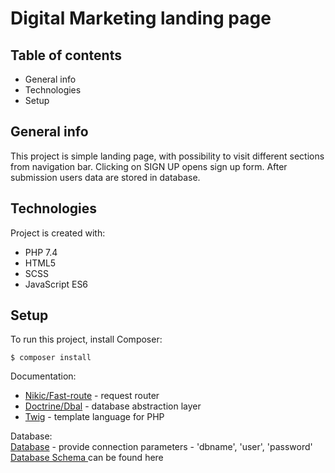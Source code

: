 # Digital Marketing landing page

## Table of contents
* General info
* Technologies
* Setup


## General info 
This project is simple landing page, with possibility to visit different sections from navigation bar.
Clicking on SIGN UP opens sign up form. After submission users data are stored in database.

## Technologies
Project is created with:
* PHP 7.4
* HTML5
* SCSS
* JavaScript ES6

## Setup
To run this project, install Composer:

```
$ composer install
```
Documentation: <br>
* [Nikic/Fast-route](https://github.com/nikic/FastRoute) - request router
* [Doctrine/Dbal](https://www.doctrine-project.org/projects/doctrine-dbal/en/latest/) - database abstraction layer
* [Twig](https://twig.symfony.com/doc/3.x/) - template language for PHP


Database: <br>
[Database](app/Database.php) - provide connection parameters - 'dbname', 'user', 'password' <br>
[Database Schema ](dump.sql) can be found here




